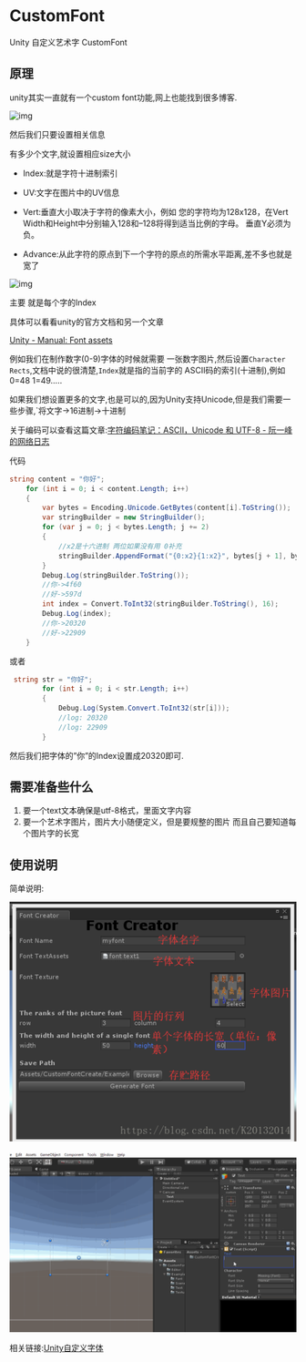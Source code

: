 # CustomFont

Unity 自定义艺术字 CustomFont

## 原理

  unity其实一直就有一个custom font功能,网上也能找到很多博客.

![img](https://img-blog.csdnimg.cn/20200528204821865.jpg?x-oss-process=image/watermark,type_ZmFuZ3poZW5naGVpdGk,shadow_10,text_aHR0cHM6Ly9ibG9nLmNzZG4ubmV0L0syMDEzMjAxNA==,size_16,color_FFFFFF,t_70)

然后我们只要设置相关信息

有多少个文字,就设置相应size大小

* Index:就是字符十进制索引

* UV:文字在图片中的UV信息

* Vert:垂直大小取决于字符的像素大小，例如 您的字符均为128x128，在Vert Width和Height中分别输入128和–128将得到适当比例的字母。 垂直Y必须为负。

* Advance:从此字符的原点到下一个字符的原点的所需水平距离,差不多也就是宽了

![img](https://img-blog.csdnimg.cn/20200528204940136.jpg?x-oss-process=image/watermark,type_ZmFuZ3poZW5naGVpdGk,shadow_10,text_aHR0cHM6Ly9ibG9nLmNzZG4ubmV0L0syMDEzMjAxNA==,size_16,color_FFFFFF,t_70)

主要 就是每个字的Index

具体可以看看unity的官方文档和另一个文章

[Unity - Manual: Font assets](https://docs.unity3d.com/Manual/class-Font.html)

例如我们在制作数字(0-9)字体的时候就需要 一张数字图片,然后设置`Character Rects`,文档中说的很清楚,`Index`就是指的当前字的 ASCII码的索引(十进制),例如0=48 1=49…..

如果我们想设置更多的文字,也是可以的,因为Unity支持Unicode,但是我们需要一些步骤,`将文字->16进制->十进制

关于编码可以查看这篇文章:[字符编码笔记：ASCII，Unicode 和 UTF-8 - 阮一峰的网络日志](http://www.ruanyifeng.com/blog/2007/10/ascii_unicode_and_utf-8.html)

代码

```cs
string content = "你好";
    for (int i = 0; i < content.Length; i++)
    {
        var bytes = Encoding.Unicode.GetBytes(content[i].ToString());
        var stringBuilder = new StringBuilder();
        for (var j = 0; j < bytes.Length; j += 2)
        {
            //x2是十六进制 两位如果没有用 0补充
            stringBuilder.AppendFormat("{0:x2}{1:x2}", bytes[j + 1], bytes[j]);
        }
        Debug.Log(stringBuilder.ToString());
        //你->4f60
        //好->597d
        int index = Convert.ToInt32(stringBuilder.ToString(), 16);
        Debug.Log(index);
        //你->20320
        //好->22909
    }
```

或者

```cs
 string str = "你好";
        for (int i = 0; i < str.Length; i++)
        {
            Debug.Log(System.Convert.ToInt32(str[i]));
            //log: 20320
            //log: 22909
        }
```

然后我们把字体的”你”的Index设置成20320即可.

## 需要准备些什么

1. 要一个text文本确保是utf-8格式，里面文字内容
2. 要一个艺术字图片，图片大小随便定义，但是要规整的图片 而且自己要知道每个图片字的长宽

使用说明
---

简单说明:



![](Img/2018052616135844.png)

![](Img/customfont.gif)

相关链接:[Unity自定义字体](https://blog.csdn.net/K20132014/article/details/80462509)

